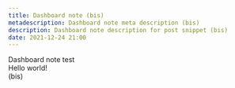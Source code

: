 ```yaml
---
title: Dashboard note (bis)
metadescription: Dashboard note meta description (bis)
description: Dashboard note description for post snippet (bis)
date: 2021-12-24 21:00
---
```


Dashboard note test  
Hello world!  
(bis)
